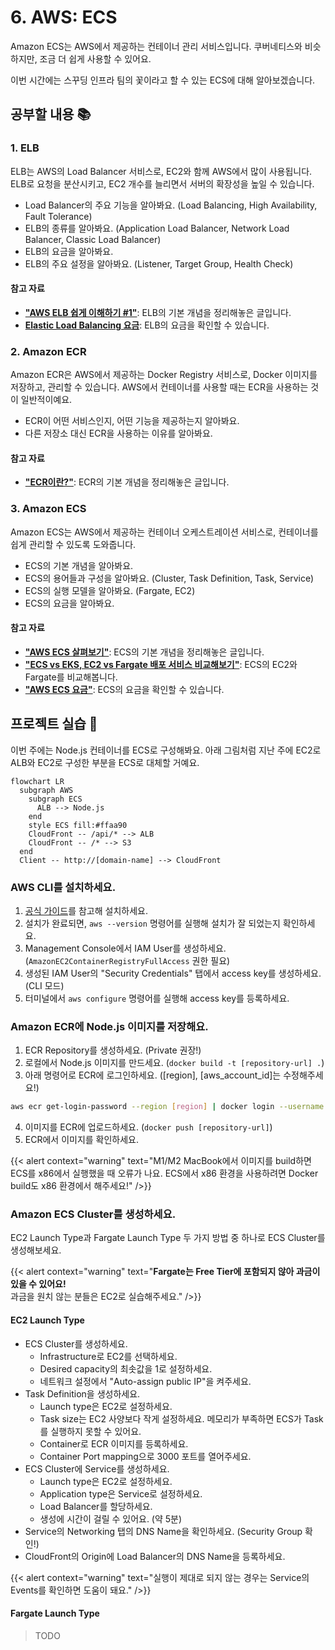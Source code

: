 # 6. AWS: ECS

Amazon ECS는 AWS에서 제공하는 컨테이너 관리 서비스입니다. 쿠버네티스와 비슷하지만, 조금 더 쉽게 사용할 수 있어요.

이번 시간에는 스꾸딩 인프라 팀의 꽃이라고 할 수 있는 ECS에 대해 알아보겠습니다.

## 공부할 내용 📚

### 1. ELB

ELB는 AWS의 Load Balancer 서비스로, EC2와 함께 AWS에서 많이 사용됩니다. ELB로 요청을 분산시키고, EC2 개수를 늘리면서 서버의 확장성을 높일 수 있습니다.

- Load Balancer의 주요 기능을 알아봐요. (Load Balancing, High Availability, Fault Tolerance)
- ELB의 종류를 알아봐요. (Application Load Balancer, Network Load Balancer, Classic Load Balancer)
- ELB의 요금을 알아봐요.
- ELB의 주요 설정을 알아봐요. (Listener, Target Group, Health Check)

#### 참고 자료

- **["AWS ELB 쉽게 이해하기 #1"](https://aws-hyoh.tistory.com/128)**: ELB의 기본 개념을 정리해놓은 글입니다.
- **[Elastic Load Balancing 요금](https://aws.amazon.com/ko/elasticloadbalancing/pricing/)**: ELB의 요금을 확인할 수 있습니다.

### 2. Amazon ECR

Amazon ECR은 AWS에서 제공하는 Docker Registry 서비스로, Docker 이미지를 저장하고, 관리할 수 있습니다. AWS에서 컨테이너를 사용할 때는 ECR을 사용하는 것이 일반적이예요.

- ECR이 어떤 서비스인지, 어떤 기능을 제공하는지 알아봐요.
- 다른 저장소 대신 ECR을 사용하는 이유를 알아봐요.

#### 참고 자료

- **["ECR이란?"](https://ks1171-park.tistory.com/107)**: ECR의 기본 개념을 정리해놓은 글입니다.

### 3. Amazon ECS

Amazon ECS는 AWS에서 제공하는 컨테이너 오케스트레이션 서비스로, 컨테이너를 쉽게 관리할 수 있도록 도와줍니다.

- ECS의 기본 개념을 알아봐요.
- ECS의 용어들과 구성을 알아봐요. (Cluster, Task Definition, Task, Service)
- ECS의 실행 모델을 알아봐요. (Fargate, EC2)
- ECS의 요금을 알아봐요.

#### 참고 자료

- **["AWS ECS 살펴보기"](https://boostbrothers.github.io/technology/2020/01/29/AWS-ECS-%EC%82%B4%ED%8E%B4%EB%B3%B4%EA%B8%B0/)**: ECS의 기본 개념을 정리해놓은 글입니다.
- **["ECS vs EKS, EC2 vs Fargate 배포 서비스 비교해보기"](https://velog.io/@tanggu01/%EB%B0%8D%EA%B8%80-ECS-vs-EKS-EC2-vs-Fargate-%EB%B0%B0%ED%8F%AC-%EC%84%9C%EB%B9%84%EC%8A%A4-%EB%B9%84%EA%B5%90%ED%95%B4%EB%B3%B4%EA%B8%B0)**: ECS의 EC2와 Fargate를 비교해봅니다.
- **["AWS ECS 요금"](https://aws.amazon.com/ko/ecs/pricing/)**: ECS의 요금을 확인할 수 있습니다.

## 프로젝트 실습 🎈

이번 주에는 Node.js 컨테이너를 ECS로 구성해봐요. 아래 그림처럼 지난 주에 EC2로 ALB와 EC2로 구성한 부분을 ECS로 대체할 거예요.

```mermaid
flowchart LR
  subgraph AWS
    subgraph ECS
      ALB --> Node.js
    end
    style ECS fill:#ffaa90
    CloudFront -- /api/* --> ALB
    CloudFront -- /* --> S3
  end
  Client -- http://[domain-name] --> CloudFront
```

### AWS CLI를 설치하세요.

1. [공식 가이드](https://docs.aws.amazon.com/ko_kr/cli/latest/userguide/getting-started-install.html)를 참고해 설치하세요.
2. 설치가 완료되면, `aws --version` 명령어를 실행해 설치가 잘 되었는지 확인하세요.
3. Management Console에서 IAM User를 생성하세요. (`AmazonEC2ContainerRegistryFullAccess` 권한 필요)
4. 생성된 IAM User의 "Security Credentials" 탭에서 access key를 생성하세요. (CLI 모드)
5. 터미널에서 `aws configure` 명령어를 실행해 access key를 등록하세요.

### Amazon ECR에 Node.js 이미지를 저장해요.

1. ECR Repository를 생성하세요. (Private 권장!)
2. 로컬에서 Node.js 이미지를 만드세요. (`docker build -t [repository-url] .`)
3. 아래 명령어로 ECR에 로그인하세요. ([region], [aws_account_id]는 수정해주세요!)
  ```bash
  aws ecr get-login-password --region [region] | docker login --username AWS --password-stdin [aws_account_id].dkr.ecr.[region].amazonaws.com
  ```
4. 이미지를 ECR에 업로드하세요. (`docker push [repository-url]`)
5. ECR에서 이미지를 확인하세요.

{{< alert context="warning" text="M1/M2 MacBook에서 이미지를 build하면 ECS를 x86에서 실행했을 때 오류가 나요. ECS에서 x86 환경을 사용하려면 Docker build도 x86 환경에서 해주세요!" />}}

### Amazon ECS Cluster를 생성하세요.

EC2 Launch Type과 Fargate Launch Type 두 가지 방법 중 하나로 ECS Cluster를 생성해보세요.

{{< alert context="warning" text="**Fargate는 Free Tier에 포함되지 않아 과금이 있을 수 있어요!**<br>과금을 원치 않는 분들은 EC2로 실습해주세요." />}}

#### EC2 Launch Type

- ECS Cluster를 생성하세요.
  - Infrastructure로 EC2를 선택하세요.
  - Desired capacity의 최솟값을 1로 설정하세요.
  - 네트워크 설정에서 "Auto-assign public IP"을 켜주세요.
- Task Definition을 생성하세요.
  - Launch type은 EC2로 설정하세요.
  - Task size는 EC2 사양보다 작게 설정하세요. 메모리가 부족하면 ECS가 Task를 실행하지 못할 수 있어요.
  - Container로 ECR 이미지를 등록하세요.
  - Container Port mapping으로 3000 포트를 열어주세요.
- ECS Cluster에 Service를 생성하세요.
  - Launch type은 EC2로 설정하세요.
  - Application type은 Service로 설정하세요.
  - Load Balancer를 할당하세요.
  - 생성에 시간이 걸릴 수 있어요. (약 5분)
- Service의 Networking 탭의 DNS Name을 확인하세요. (Security Group 확인!)
- CloudFront의 Origin에 Load Balancer의 DNS Name을 등록하세요.

{{< alert context="warning" text="실행이 제대로 되지 않는 경우는 Service의 Events를 확인하면 도움이 돼요." />}}

#### Fargate Launch Type

> TODO
